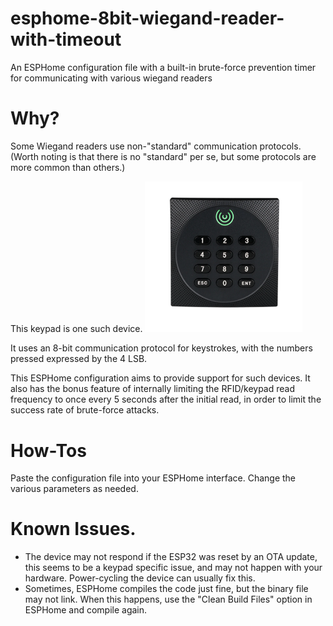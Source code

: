 # esphome-8bit-wiegand-reader-with-timeout
An ESPHome configuration file with a built-in brute-force prevention timer for communicating with various wiegand readers

# Why?
Some Wiegand readers use non-"standard" communication protocols. (Worth noting is that there is no "standard" per se, but some protocols are more common than others.)

This keypad is one such device. 
<img src="/intended_keypad.png"  width=50% height=50%>

It uses an 8-bit communication protocol for keystrokes, with the numbers pressed expressed by the 4 LSB.

This ESPHome configuration aims to provide support for such devices. It also has the bonus feature of internally limiting the RFID/keypad read frequency to once every 5 seconds after the initial read, in order to limit the success rate of brute-force attacks.

# How-Tos
Paste the configuration file into your ESPHome interface. Change the various parameters as needed.

# Known Issues.
- The device may not respond if the ESP32 was reset by an OTA update, this seems to be a keypad specific issue, and may not happen with your hardware. Power-cycling the device can usually fix this.
- Sometimes, ESPHome compiles the code just fine, but the binary file may not link. When this happens, use the "Clean Build Files" option in ESPHome and compile again.
